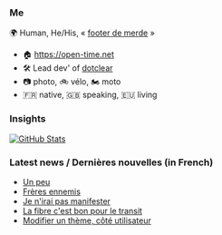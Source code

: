 ### Me

🌍 Human, He/His, « [footer de merde](https://open-time.net/post/2013/07/17/La-veritable-histoire-du-Footer-de-merde-) » 
* 🏠 https://open-time.net 
* 🛠️ Lead dev' of [dotclear](https://git.dotclear.org/dev/dotclear)
* 📷 photo, 🚲 vélo, 🏍️ moto 
* 🇫🇷 native, 🇬🇧 speaking, 🇪🇺 living

### Insights

[![GitHub Stats](https://github-readme-stats-sigma-five.vercel.app/api?username=franck-paul)](https://github.com/franck-paul)

### Latest news / Dernières nouvelles (in French)

<!-- BLOG-POST-LIST:START -->
- [Un peu](https://open-time.net/post/2025/09/14/Un-peu)
- [Frères ennemis](https://open-time.net/post/2025/09/13/Freres-ennemis)
- [Je n&#39;irai pas manifester](https://open-time.net/post/2025/09/12/Je-n-irai-pas-manifester)
- [La fibre c&#39;est bon pour le transit](https://open-time.net/post/2025/09/11/La-fibre-c-est-bon-pour-le-transit)
- [Modifier un thème, côté utilisateur](https://open-time.net/post/2025/09/10/Modifier-un-theme-cote-utilisateur)
<!-- BLOG-POST-LIST:END -->
